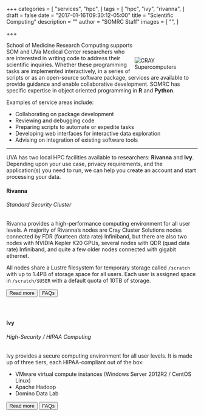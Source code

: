+++
categories = [
  "services",
  "hpc",
]
tags = [
  "hpc",
  "ivy",
  "rivanna",
]
draft = false
date = "2017-01-16T09:30:12-05:00"
title = "Scientific Computing"
description = ""
author = "SOMRC Staff"
images = [
  "",
]

+++

<img src="https://somrc.virginia.edu/images/cray-logo.png" alt="CRAY Supercomputers" align="right" class="img-fluid" style="margin-top:40px;max-width:33%;" />

<p class=lead>School of Medicine Research Computing supports SOM and UVa Medical Center researchers who are interested in writing code to address their scientific inquiries. Whether these programming tasks are implemented interactively, in a series of scripts or as an open-source software package, services are available to provide guidance and enable collaborative development. SOMRC has specific expertise in object oriented programming in <b>R</b> and <b>Python</b>.</p>

Examples of service areas include:

- Collaborating on package development
- Reviewing and debugging code
- Preparing scripts to automate or expedite tasks
- Developing web interfaces for interactive data exploration
- Advising on integration of existing software tools

- - -

<p class=lead>UVA has two local HPC facilities available to researchers: <b>Rivanna</b> and <b>Ivy</b>. Depending upon your use case, privacy requirements, and the application(s) you need to run, we can help you create an account and start processing your data.</p>

<div class="card">
  <div class="card-block">
    <h4 class="card-title">Rivanna</h4>
    <h6 class="card-subtitle mb-2 text-muted">Standard Security Cluster</h6>
    <p class="card-text">
    Rivanna provides a high-performance computing environment for all user levels. A majority of Rivanna’s nodes are Cray Cluster Solutions nodes connected by FDR (fourteen data rate) Infiniband, but there are also two nodes with NVIDIA Kepler K20 GPUs, several nodes with QDR (quad data rate) Infiniband, and quite a few older nodes connected with gigabit ethernet.
    </p><p class="card-text">
    All nodes share a Lustre filesystem for temporary storage called <code>/scratch</code> with up to 1.4PB of storage space for all users.   Each user is assigned space in <code>/scratch/$USER</code> with a default quota of 10TB of storage. 
    </p>
    <a href="http://arcs.virginia.edu/rivanna" class="card-link"><button class="btn btn-warning">Read more</button></a>
    <a href="http://arcs.virginia.edu/user-info/frequently-asked-questions" class="card-link"><button class="btn btn-warning">FAQs</button></a>
  </div>
</div>

<div style="height:40px;"></div>

<div class="card">
  <div class="card-block">
    <h4 class="card-title">Ivy</h4>
    <h6 class="card-subtitle mb-2 text-muted">High-Security / HIPAA Computing</h6>
    <p class="card-text">
    Ivy provides a secure computing environment for all user levels. It is made up of three tiers, each HIPAA-compliant out of the box:
    <ul>
      <li>VMware virtual compute instances (Windows Server 2012R2 / CentOS Linux)</li>
      <li>Apache Hadoop</li>
      <li>Domino Data Lab</li>
    </ul>
    </p>
    <a href="#" class="card-link"><button class="btn btn-warning disabled">Read more</button></a>
    <a href="#" class="card-link"><button class="btn btn-warning disabled">FAQs</button></a>
  </div>
</div>

